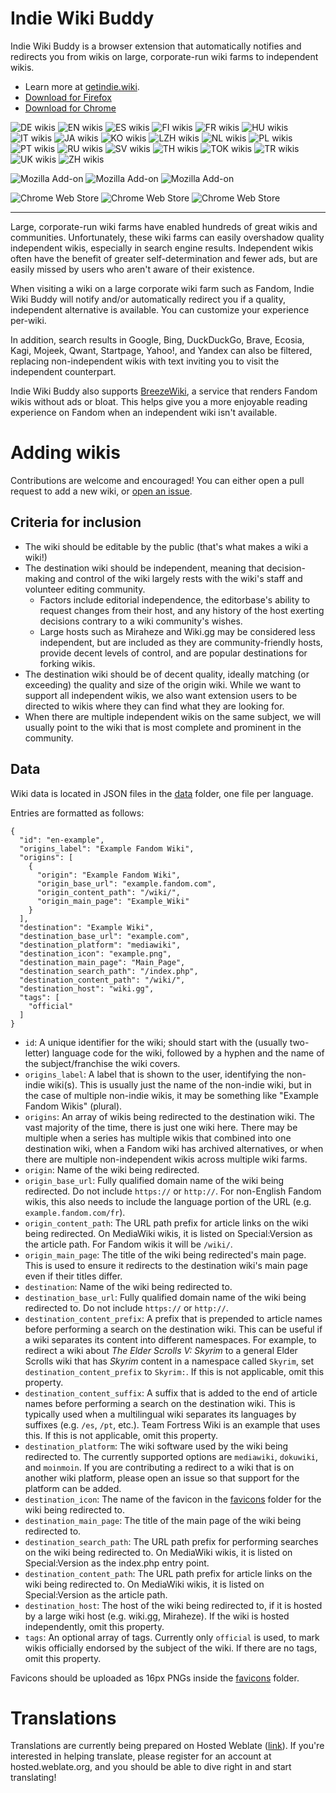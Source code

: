 # Indie Wiki Buddy

Indie Wiki Buddy is a browser extension that automatically notifies and redirects you from wikis on large, corporate-run wiki farms to independent wikis.

* Learn more at [getindie.wiki](https://getindie.wiki/).
* [Download for Firefox](https://addons.mozilla.org/en-US/firefox/addon/indie-wiki-buddy/)
* [Download for Chrome](https://chrome.google.com/webstore/detail/indie-wiki-buddy/fkagelmloambgokoeokbpihmgpkbgbfm)

![DE wikis](https://img.shields.io/badge/dynamic/json?style=flat-square&label=DE%20wikis&query=length&url=https%3A%2F%2Fraw.githubusercontent.com%2FKevinPayravi%2Findie-wiki-buddy%2Fmain%2Fdata%2FsitesDE.json)
![EN wikis](https://img.shields.io/badge/dynamic/json?style=flat-square&label=EN%20wikis&query=length&url=https%3A%2F%2Fraw.githubusercontent.com%2FKevinPayravi%2Findie-wiki-buddy%2Fmain%2Fdata%2FsitesEN.json)
![ES wikis](https://img.shields.io/badge/dynamic/json?style=flat-square&label=ES%20wikis&query=length&url=https%3A%2F%2Fraw.githubusercontent.com%2FKevinPayravi%2Findie-wiki-buddy%2Fmain%2Fdata%2FsitesES.json)
![FI wikis](https://img.shields.io/badge/dynamic/json?style=flat-square&label=FI%20wikis&query=length&url=https%3A%2F%2Fraw.githubusercontent.com%2FKevinPayravi%2Findie-wiki-buddy%2Fmain%2Fdata%2FsitesFI.json)
![FR wikis](https://img.shields.io/badge/dynamic/json?style=flat-square&label=FR%20wikis&query=length&url=https%3A%2F%2Fraw.githubusercontent.com%2FKevinPayravi%2Findie-wiki-buddy%2Fmain%2Fdata%2FsitesFR.json)
![HU wikis](https://img.shields.io/badge/dynamic/json?style=flat-square&label=HU%20wikis&query=length&url=https%3A%2F%2Fraw.githubusercontent.com%2FKevinPayravi%2Findie-wiki-buddy%2Fmain%2Fdata%2FsitesHU.json)
![IT wikis](https://img.shields.io/badge/dynamic/json?style=flat-square&label=IT%20wikis&query=length&url=https%3A%2F%2Fraw.githubusercontent.com%2FKevinPayravi%2Findie-wiki-buddy%2Fmain%2Fdata%2FsitesIT.json)
![JA wikis](https://img.shields.io/badge/dynamic/json?style=flat-square&label=JA%20wikis&query=length&url=https%3A%2F%2Fraw.githubusercontent.com%2FKevinPayravi%2Findie-wiki-buddy%2Fmain%2Fdata%2FsitesJA.json)
![KO wikis](https://img.shields.io/badge/dynamic/json?style=flat-square&label=KO%20wikis&query=length&url=https%3A%2F%2Fraw.githubusercontent.com%2FKevinPayravi%2Findie-wiki-buddy%2Fmain%2Fdata%2FsitesKO.json)
![LZH wikis](https://img.shields.io/badge/dynamic/json?style=flat-square&label=LZH%20wikis&query=length&url=https%3A%2F%2Fraw.githubusercontent.com%2FKevinPayravi%2Findie-wiki-buddy%2Fmain%2Fdata%2FsitesLZH.json)
![NL wikis](https://img.shields.io/badge/dynamic/json?style=flat-square&label=NL%20wikis&query=length&url=https%3A%2F%2Fraw.githubusercontent.com%2FKevinPayravi%2Findie-wiki-buddy%2Fmain%2Fdata%2FsitesNL.json)
![PL wikis](https://img.shields.io/badge/dynamic/json?style=flat-square&label=PL%20wikis&query=length&url=https%3A%2F%2Fraw.githubusercontent.com%2FKevinPayravi%2Findie-wiki-buddy%2Fmain%2Fdata%2FsitesPL.json)
![PT wikis](https://img.shields.io/badge/dynamic/json?style=flat-square&label=PT%20wikis&query=length&url=https%3A%2F%2Fraw.githubusercontent.com%2FKevinPayravi%2Findie-wiki-buddy%2Fmain%2Fdata%2FsitesPT.json)
![RU wikis](https://img.shields.io/badge/dynamic/json?style=flat-square&label=RU%20wikis&query=length&url=https%3A%2F%2Fraw.githubusercontent.com%2FKevinPayravi%2Findie-wiki-buddy%2Fmain%2Fdata%2FsitesRU.json)
![SV wikis](https://img.shields.io/badge/dynamic/json?style=flat-square&label=SV%20wikis&query=length&url=https%3A%2F%2Fraw.githubusercontent.com%2FKevinPayravi%2Findie-wiki-buddy%2Fmain%2Fdata%2FsitesSV.json)
![TH wikis](https://img.shields.io/badge/dynamic/json?style=flat-square&label=TH%20wikis&query=length&url=https%3A%2F%2Fraw.githubusercontent.com%2FKevinPayravi%2Findie-wiki-buddy%2Fmain%2Fdata%2FsitesTH.json)
![TOK wikis](https://img.shields.io/badge/dynamic/json?style=flat-square&label=TOK%20wikis&query=length&url=https%3A%2F%2Fraw.githubusercontent.com%2FKevinPayravi%2Findie-wiki-buddy%2Fmain%2Fdata%2FsitesTOK.json)
![TR wikis](https://img.shields.io/badge/dynamic/json?style=flat-square&label=TR%20wikis&query=length&url=https%3A%2F%2Fraw.githubusercontent.com%2FKevinPayravi%2Findie-wiki-buddy%2Fmain%2Fdata%2FsitesTR.json)
![UK wikis](https://img.shields.io/badge/dynamic/json?style=flat-square&label=UK%20wikis&query=length&url=https%3A%2F%2Fraw.githubusercontent.com%2FKevinPayravi%2Findie-wiki-buddy%2Fmain%2Fdata%2FsitesUK.json)
![ZH wikis](https://img.shields.io/badge/dynamic/json?style=flat-square&label=ZH%20wikis&query=length&url=https%3A%2F%2Fraw.githubusercontent.com%2FKevinPayravi%2Findie-wiki-buddy%2Fmain%2Fdata%2FsitesZH.json)

![Mozilla Add-on](https://img.shields.io/amo/v/indie-wiki-buddy?style=flat-square&color=%23cb553f&label=firefox%20version&logo=firefox)
![Mozilla Add-on](https://img.shields.io/amo/users/indie-wiki-buddy?style=flat-square&color=%23cb553f&label=firefox%20downloads&logo=firefox)
![Mozilla Add-on](https://img.shields.io/amo/stars/indie-wiki-buddy?style=flat-square&color=%23cb553f&label=firefox%20rating&logo=firefox)

![Chrome Web Store](https://img.shields.io/chrome-web-store/v/fkagelmloambgokoeokbpihmgpkbgbfm?style=flat-square&color=%234285f4&label=chrome%20version&logo=google-chrome)
![Chrome Web Store](https://img.shields.io/chrome-web-store/users/fkagelmloambgokoeokbpihmgpkbgbfm?style=flat-square&color=%234285f4&label=chrome%20downloads&logo=googlechrome)
![Chrome Web Store](https://img.shields.io/chrome-web-store/stars/fkagelmloambgokoeokbpihmgpkbgbfm?style=flat-square&color=%234285f4&label=chrome%20rating&logo=googlechrome)

----

Large, corporate-run wiki farms have enabled hundreds of great wikis and communities. Unfortunately, these wiki farms can easily overshadow quality independent wikis, especially in search engine results. Independent wikis often have the benefit of greater self-determination and fewer ads, but are easily missed by users who aren't aware of their existence.

When visiting a wiki on a large corporate wiki farm such as Fandom, Indie Wiki Buddy will notify and/or automatically redirect you if a quality, independent alternative is available. You can customize your experience per-wiki.

In addition, search results in Google, Bing, DuckDuckGo, Brave, Ecosia, Kagi, Mojeek, Qwant, Startpage, Yahoo!, and Yandex can also be filtered, replacing non-independent wikis with text inviting you to visit the independent counterpart.

Indie Wiki Buddy also supports [BreezeWiki](https://breezewiki.com/), a service that renders Fandom wikis without ads or bloat. This helps give you a more enjoyable reading experience on Fandom when an independent wiki isn't available.

# Adding wikis

Contributions are welcome and encouraged! You can either open a pull request to add a new wiki, or [open an issue](https://github.com/KevinPayravi/indie-wiki-buddy/issues/new?assignees=KevinPayravi&labels=add+wiki&template=request-a-wiki-be-added.md&title=Add+a+wiki%3A+WIKI+NAME).

## Criteria for inclusion
* The wiki should be editable by the public (that's what makes a wiki a wiki!)
* The destination wiki should be independent, meaning that decision-making and control of the wiki largely rests with the wiki's staff and volunteer editing community.
  * Factors include editorial independence, the editorbase's ability to request changes from their host, and any history of the host exerting decisions contrary to a wiki community's wishes.
  * Large hosts such as Miraheze and Wiki.gg may be considered less independent, but are included as they are community-friendly hosts, provide decent levels of control, and are popular destinations for forking wikis.
* The destination wiki should be of decent quality, ideally matching (or exceeding) the quality and size of the origin wiki. While we want to support all independent wikis, we also want extension users to be directed to wikis where they can find what they are looking for.
* When there are multiple independent wikis on the same subject, we will usually point to the wiki that is most complete and prominent in the community.

## Data
Wiki data is located in JSON files in the [data](data) folder, one file per language.

Entries are formatted as follows:
```
{
  "id": "en-example",
  "origins_label": "Example Fandom Wiki",
  "origins": [
    {
      "origin": "Example Fandom Wiki",
      "origin_base_url": "example.fandom.com",
      "origin_content_path": "/wiki/",
      "origin_main_page": "Example_Wiki"
    }
  ],
  "destination": "Example Wiki",
  "destination_base_url": "example.com",
  "destination_platform": "mediawiki",
  "destination_icon": "example.png",
  "destination_main_page": "Main_Page",
  "destination_search_path": "/index.php",
  "destination_content_path": "/wiki/",
  "destination_host": "wiki.gg",
  "tags": [
    "official"
  ]
}
```

* `id`: A unique identifier for the wiki; should start with the (usually two-letter) language code for the wiki, followed by a hyphen and the name of the subject/franchise the wiki covers.
* `origins_label`: A label that is shown to the user, identifying the non-indie wiki(s). This is usually just the name of the non-indie wiki, but in the case of multiple non-indie wikis, it may be something like "Example Fandom Wikis" (plural).
* `origins`: An array of wikis being redirected to the destination wiki. The vast majority of the time, there is just one wiki here. There may be multiple when a series has multiple wikis that combined into one destination wiki, when a Fandom wiki has archived alternatives, or when there are multiple non-independent wikis across multiple wiki farms.
* `origin`: Name of the wiki being redirected.
* `origin_base_url`: Fully qualified domain name of the wiki being redirected. Do not include `https://` or `http://`. For non-English Fandom wikis, this also needs to include the language portion of the URL (e.g. `example.fandom.com/fr`).
* `origin_content_path`: The URL path prefix for article links on the wiki being redirected. On MediaWiki wikis, it is listed on Special:Version as the article path. For Fandom wikis it will be `/wiki/`.
* `origin_main_page`: The title of the wiki being redirected's main page. This is used to ensure it redirects to the destination wiki's main page even if their titles differ.
* `destination`: Name of the wiki being redirected to.
* `destination_base_url`: Fully qualified domain name of the wiki being redirected to. Do not include `https://` or `http://`.
* `destination_content_prefix`: A prefix that is prepended to article names before performing a search on the destination wiki. This can be useful if a wiki separates its content into different namespaces. For example, to redirect a wiki about _The Elder Scrolls V: Skyrim_ to a general Elder Scrolls wiki that has _Skyrim_ content in a namespace called `Skyrim`, set `destination_content_prefix` to `Skyrim:`. If this is not applicable, omit this property.
* `destination_content_suffix`: A suffix that is added to the end of article names before performing a search on the destination wiki. This is typically used when a multilingual wiki separates its languages by suffixes (e.g. `/es`, `/pt`, etc.). Team Fortress Wiki is an example that uses this. If this is not applicable, omit this property.
* `destination_platform`: The wiki software used by the wiki being redirected to. The currently supported options are `mediawiki`, `dokuwiki`, and `moinmoin`. If you are contributing a redirect to a wiki that is on another wiki platform, please open an issue so that support for the platform can be added.
* `destination_icon`: The name of the favicon in the [favicons](favicons) folder for the wiki being redirected to.
* `destination_main_page`: The title of the main page of the wiki being redirected to.
* `destination_search_path`: The URL path prefix for performing searches on the wiki being redirected to. On MediaWiki wikis, it is listed on Special:Version as the index.php entry point.
* `destination_content_path`: The URL path prefix for article links on the wiki being redirected to. On MediaWiki wikis, it is listed on Special:Version as the article path.
* `destination_host`: The host of the wiki being redirected to, if it is hosted by a large wiki host (e.g. wiki.gg, Miraheze). If the wiki is hosted independently, omit this property.
* `tags`: An optional array of tags. Currently only `official` is used, to mark wikis officially endorsed by the subject of the wiki. If there are no tags, omit this property.

Favicons should be uploaded as 16px PNGs inside the [favicons](favicons) folder.

# Translations
Translations are currently being prepared on Hosted Weblate ([link](https://hosted.weblate.org/projects/indie-wiki-buddy/indie-wiki-buddy-browser-extension/)). If you're interested in helping translate, please register for an account at hosted.weblate.org, and you should be able to dive right in and start translating!
